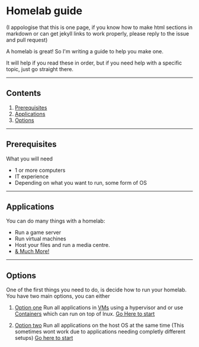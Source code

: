 # Homelab guide

(I appologise that this is one page, if you know how to make html sections in markdown or can get jekyll links to work properly, please reply to the issue and pull request)

A homelab is great! So I'm writing a guide to help you make one.

It will help if you read these in order, but if you need help with a specific topic, just go straight there.

---

## Contents

1. [Prerequisites](#Prerequisites)
2. [Applications](#Applications)
3. [Options](#Options)

---

## Prerequisites

What you will need

- 1 or more computers
- IT experience
- Depending on what you want to run, some form of OS

---

## Applications
You can do many things with a homelab:

- Run a game server
- Run virtual machines
- Host your files and run a media centre.
- [& Much More!](https://github.com/awesome-selfhosted/awesome-selfhosted)

---

## Options

One of the first things you need to do, is decide how to run your homelab.
You have two main options, you can either
1. [Option one][1] Run all applications in [VMs][wiki_vm] using a hypervisor and or use [Containers][wiki_containers] which can run on top of lnux. [Go Here to start][1]

2. [Option two][2] Run all applications on the host OS at the same time (This sometimes wont work due to applications needing completly different setups)
[Go here to start][2]


[1]: https://diacius.github.io/Setting-Up-A-Homelab/option1
[2]: https://diacius.github.io/Setting-Up-A-Homelab/option2
[wiki_vm]: https://en.wikipedia.org/wiki/Virtual_machine
[wiki_containers]: https://en.wikipedia.org/wiki/OS-level_virtualization
